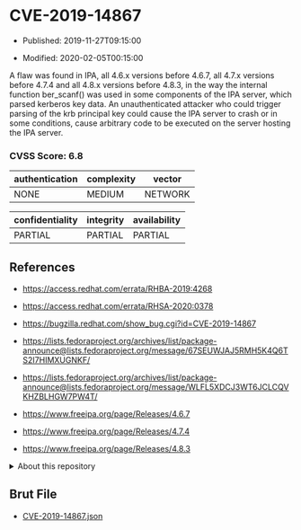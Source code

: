 # CVE-2019-14867

- Published: 2019-11-27T09:15:00

- Modified: 2020-02-05T00:15:00

A flaw was found in IPA, all 4.6.x versions before 4.6.7, all 4.7.x versions before 4.7.4 and all 4.8.x versions before 4.8.3, in the way the internal function ber_scanf() was used in some components of the IPA server, which parsed kerberos key data. An unauthenticated attacker who could trigger parsing of the krb principal key could cause the IPA server to crash or in some conditions, cause arbitrary code to be executed on the server hosting the IPA server.

### CVSS Score: **6.8**

| authentication | complexity | vector |
| --- | --- | --- |
| NONE | MEDIUM | NETWORK |

| confidentiality | integrity | availability |
| --- | --- | --- |
| PARTIAL | PARTIAL | PARTIAL |

## References

* https://access.redhat.com/errata/RHBA-2019:4268

* https://access.redhat.com/errata/RHSA-2020:0378

* https://bugzilla.redhat.com/show_bug.cgi?id=CVE-2019-14867

* https://lists.fedoraproject.org/archives/list/package-announce@lists.fedoraproject.org/message/67SEUWJAJ5RMH5K4Q6TS2I7HIMXUGNKF/

* https://lists.fedoraproject.org/archives/list/package-announce@lists.fedoraproject.org/message/WLFL5XDCJ3WT6JCLCQVKHZBLHGW7PW4T/

* https://www.freeipa.org/page/Releases/4.6.7

* https://www.freeipa.org/page/Releases/4.7.4

* https://www.freeipa.org/page/Releases/4.8.3

<details>
<summary>About this repository</summary> 

  This repository is part of the project [Live Hack CVE](https://github.com/Live-Hack-CVE). Main website can be found [www.live-hack.org](https://www.live-hack.org) 
  
  Made by [Sn0wAlice](https://github.com/Sn0wAlice) for the people that care about security and need to have a feed of the latest CVEs. Hope you enjoy it, don't forget to star the repo and follow me on [Twitter](https://twitter.com/Sn0wAlice) and [Github](https://github.com/Sn0wAlice). And that is my [personnal website](https://www.alice-snow.me/)

  - [Home Page](https://github.com/Live-Hack-CVE)
  - [Framework](https://github.com/Live-Hack-CVE/cve-framework)
  - [CVE database](https://github.com/Live-Hack-CVE/full_database)
  - [Changelog](https://github.com/Live-Hack-CVE/Changelog)
</details>

## Brut File

* [CVE-2019-14867.json](https://raw.githubusercontent.com/Live-Hack-CVE/full_database/main/cves/2019/CVE-2019-14867.json)

